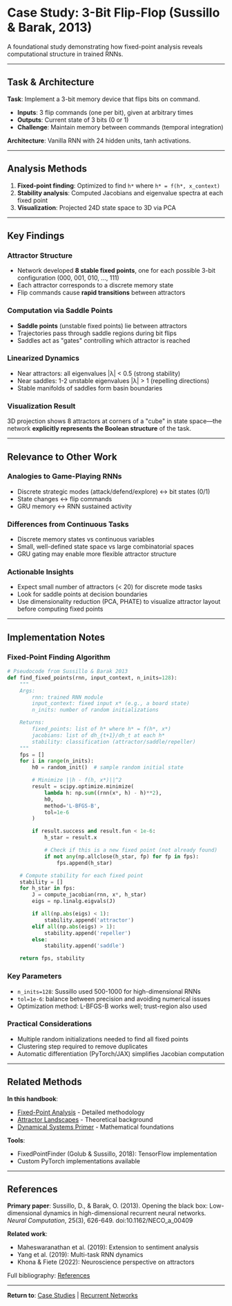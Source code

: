 # Case Study: 3-Bit Flip-Flop (Sussillo & Barak, 2013)

A foundational study demonstrating how fixed-point analysis reveals computational structure in trained RNNs.

---

## Task & Architecture

**Task**: Implement a 3-bit memory device that flips bits on command.
- **Inputs**: 3 flip commands (one per bit), given at arbitrary times
- **Outputs**: Current state of 3 bits (0 or 1)
- **Challenge**: Maintain memory between commands (temporal integration)

**Architecture**: Vanilla RNN with 24 hidden units, tanh activations.

---

## Analysis Methods

1. **Fixed-point finding**: Optimized to find `h*` where `h* = f(h*, x_context)`
2. **Stability analysis**: Computed Jacobians and eigenvalue spectra at each fixed point
3. **Visualization**: Projected 24D state space to 3D via PCA

---

## Key Findings

### Attractor Structure
- Network developed **8 stable fixed points**, one for each possible 3-bit configuration (000, 001, 010, ..., 111)
- Each attractor corresponds to a discrete memory state
- Flip commands cause **rapid transitions** between attractors

### Computation via Saddle Points
- **Saddle points** (unstable fixed points) lie between attractors
- Trajectories pass through saddle regions during bit flips
- Saddles act as "gates" controlling which attractor is reached

### Linearized Dynamics
- Near attractors: all eigenvalues |λ| < 0.5 (strong stability)
- Near saddles: 1-2 unstable eigenvalues |λ| > 1 (repelling directions)
- Stable manifolds of saddles form basin boundaries

### Visualization Result
3D projection shows 8 attractors at corners of a "cube" in state space—the network **explicitly represents the Boolean structure** of the task.

---

## Relevance to Other Work

### Analogies to Game-Playing RNNs
- Discrete strategic modes (attack/defend/explore) ↔ bit states (0/1)
- State changes ↔ flip commands
- GRU memory ↔ RNN sustained activity

### Differences from Continuous Tasks
- Discrete memory states vs continuous variables
- Small, well-defined state space vs large combinatorial spaces
- GRU gating may enable more flexible attractor structure

### Actionable Insights
- Expect small number of attractors (< 20) for discrete mode tasks
- Look for saddle points at decision boundaries
- Use dimensionality reduction (PCA, PHATE) to visualize attractor layout before computing fixed points

---

## Implementation Notes

### Fixed-Point Finding Algorithm

```python
# Pseudocode from Sussillo & Barak 2013
def find_fixed_points(rnn, input_context, n_inits=128):
    """
    Args:
        rnn: trained RNN module
        input_context: fixed input x* (e.g., a board state)
        n_inits: number of random initializations

    Returns:
        fixed_points: list of h* where h* = f(h*, x*)
        jacobians: list of dh_{t+1}/dh_t at each h*
        stability: classification (attractor/saddle/repeller)
    """
    fps = []
    for i in range(n_inits):
        h0 = random_init()  # sample random initial state

        # Minimize ||h - f(h, x*)||^2
        result = scipy.optimize.minimize(
            lambda h: np.sum((rnn(x*, h) - h)**2),
            h0,
            method='L-BFGS-B',
            tol=1e-6
        )

        if result.success and result.fun < 1e-6:
            h_star = result.x

            # Check if this is a new fixed point (not already found)
            if not any(np.allclose(h_star, fp) for fp in fps):
                fps.append(h_star)

    # Compute stability for each fixed point
    stability = []
    for h_star in fps:
        J = compute_jacobian(rnn, x*, h_star)
        eigs = np.linalg.eigvals(J)

        if all(np.abs(eigs) < 1):
            stability.append('attractor')
        elif all(np.abs(eigs) > 1):
            stability.append('repeller')
        else:
            stability.append('saddle')

    return fps, stability
```

### Key Parameters
- `n_inits=128`: Sussillo used 500-1000 for high-dimensional RNNs
- `tol=1e-6`: balance between precision and avoiding numerical issues
- Optimization method: L-BFGS-B works well; trust-region also used

### Practical Considerations
- Multiple random initializations needed to find all fixed points
- Clustering step required to remove duplicates
- Automatic differentiation (PyTorch/JAX) simplifies Jacobian computation

---

## Related Methods

**In this handbook**:
- [Fixed-Point Analysis](../../2_methods/dynamical_analysis/fixed_points.md) - Detailed methodology
- [Attractor Landscapes](../../2_methods/dynamical_analysis/attractor_landscapes.md) - Theoretical background
- [Dynamical Systems Primer](../../1_foundations/dynamical_systems_primer.md) - Mathematical foundations

**Tools**:
- FixedPointFinder (Golub & Sussillo, 2018): TensorFlow implementation
- Custom PyTorch implementations available

---

## References

**Primary paper**:
Sussillo, D., & Barak, O. (2013). Opening the black box: Low-dimensional dynamics in high-dimensional recurrent neural networks. *Neural Computation*, 25(3), 626-649. doi:10.1162/NECO_a_00409

**Related work**:
- Maheswaranathan et al. (2019): Extension to sentiment analysis
- Yang et al. (2019): Multi-task RNN dynamics
- Khona & Fiete (2022): Neuroscience perspective on attractors

Full bibliography: [References](../../references/bibliography.md)

---

**Return to**: [Case Studies](../README.md) | [Recurrent Networks](README.md)
